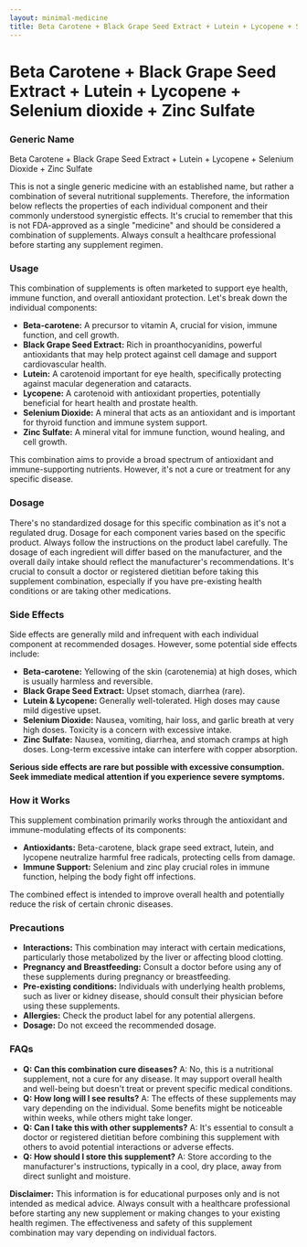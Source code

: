 ```yaml
---
layout: minimal-medicine
title: Beta Carotene + Black Grape Seed Extract + Lutein + Lycopene + Selenium dioxide + Zinc Sulfate
---
```


# Beta Carotene + Black Grape Seed Extract + Lutein + Lycopene + Selenium dioxide + Zinc Sulfate
### Generic Name

Beta Carotene + Black Grape Seed Extract + Lutein + Lycopene + Selenium Dioxide + Zinc Sulfate


This is not a single generic medicine with an established name, but rather a combination of several nutritional supplements.  Therefore, the information below reflects the properties of each individual component and their commonly understood synergistic effects.  It's crucial to remember that this is not FDA-approved as a single "medicine" and should be considered a combination of supplements.  Always consult a healthcare professional before starting any supplement regimen.


### Usage

This combination of supplements is often marketed to support eye health, immune function, and overall antioxidant protection. Let's break down the individual components:

* **Beta-carotene:** A precursor to vitamin A, crucial for vision, immune function, and cell growth.
* **Black Grape Seed Extract:** Rich in proanthocyanidins, powerful antioxidants that may help protect against cell damage and support cardiovascular health.
* **Lutein:** A carotenoid important for eye health, specifically protecting against macular degeneration and cataracts.
* **Lycopene:** A carotenoid with antioxidant properties, potentially beneficial for heart health and prostate health.
* **Selenium Dioxide:** A mineral that acts as an antioxidant and is important for thyroid function and immune system support.
* **Zinc Sulfate:** A mineral vital for immune function, wound healing, and cell growth.

This combination aims to provide a broad spectrum of antioxidant and immune-supporting nutrients.  However, it's not a cure or treatment for any specific disease.


### Dosage

There's no standardized dosage for this specific combination as it's not a regulated drug.  Dosage for each component varies based on the specific product.  Always follow the instructions on the product label carefully.  The dosage of each ingredient will differ based on the manufacturer, and the overall daily intake should reflect the manufacturer's recommendations. It's crucial to consult a doctor or registered dietitian before taking this supplement combination, especially if you have pre-existing health conditions or are taking other medications.  


### Side Effects

Side effects are generally mild and infrequent with each individual component at recommended dosages. However, some potential side effects include:

* **Beta-carotene:**  Yellowing of the skin (carotenemia) at high doses, which is usually harmless and reversible.
* **Black Grape Seed Extract:**  Upset stomach, diarrhea (rare).
* **Lutein & Lycopene:**  Generally well-tolerated.  High doses may cause mild digestive upset.
* **Selenium Dioxide:**  Nausea, vomiting, hair loss, and garlic breath at very high doses.  Toxicity is a concern with excessive intake.
* **Zinc Sulfate:** Nausea, vomiting, diarrhea, and stomach cramps at high doses.  Long-term excessive intake can interfere with copper absorption.


**Serious side effects are rare but possible with excessive consumption.  Seek immediate medical attention if you experience severe symptoms.**


### How it Works

This supplement combination primarily works through the antioxidant and immune-modulating effects of its components:

* **Antioxidants:**  Beta-carotene, black grape seed extract, lutein, and lycopene neutralize harmful free radicals, protecting cells from damage.
* **Immune Support:**  Selenium and zinc play crucial roles in immune function, helping the body fight off infections.

The combined effect is intended to improve overall health and potentially reduce the risk of certain chronic diseases.


### Precautions

* **Interactions:**  This combination may interact with certain medications, particularly those metabolized by the liver or affecting blood clotting.
* **Pregnancy and Breastfeeding:**  Consult a doctor before using any of these supplements during pregnancy or breastfeeding.
* **Pre-existing conditions:** Individuals with underlying health problems, such as liver or kidney disease, should consult their physician before using these supplements.
* **Allergies:** Check the product label for any potential allergens.
* **Dosage:** Do not exceed the recommended dosage.


### FAQs

* **Q: Can this combination cure diseases?** A: No, this is a nutritional supplement, not a cure for any disease. It may support overall health and well-being but doesn't treat or prevent specific medical conditions.
* **Q:  How long will I see results?** A: The effects of these supplements may vary depending on the individual.  Some benefits might be noticeable within weeks, while others might take longer.
* **Q:  Can I take this with other supplements?** A: It's essential to consult a doctor or registered dietitian before combining this supplement with others to avoid potential interactions or adverse effects.
* **Q:  How should I store this supplement?** A: Store according to the manufacturer's instructions, typically in a cool, dry place, away from direct sunlight and moisture.

**Disclaimer:** This information is for educational purposes only and is not intended as medical advice. Always consult with a healthcare professional before starting any new supplement or making changes to your existing health regimen.  The effectiveness and safety of this supplement combination may vary depending on individual factors.
